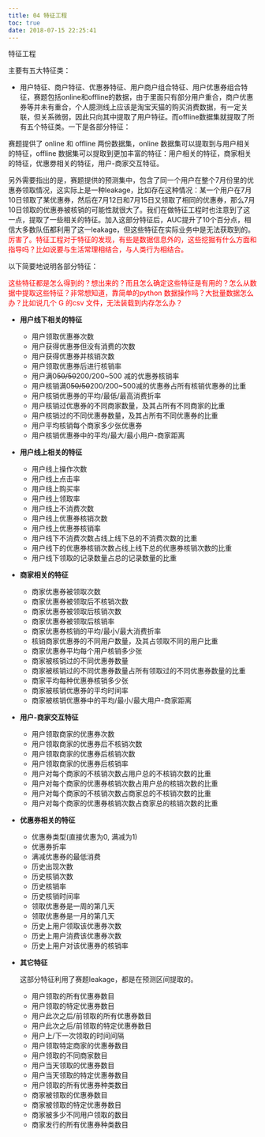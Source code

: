 ```yaml
---
title: 04 特征工程
toc: true
date: 2018-07-15 22:25:41
---
```

特征工程

主要有五大特征类：

- 用户特征、商户特征、优惠券特征、用户商户组合特征、用户优惠券组合特征，赛题包括online和offline的数据，由于里面只有部分用户重合，商户优惠券等并未有重合，个人臆测线上应该是淘宝天猫的购买消费数据，有一定关联，但关系微弱，因此只向其中提取了用户特征。而offline数据集就提取了所有五个特征类。一下是各部分特征：



赛题提供了 online 和 offline 两份数据集，online 数据集可以提取到与用户相关的特征，offline 数据集可以提取到更加丰富的特征：用户相关的特征，商家相关的特征，优惠劵相关的特征，用户-商家交互特征。

另外需要指出的是，赛题提供的预测集中，包含了同一个用户在整个7月份里的优惠券领取情况，这实际上是一种leakage，比如存在这种情况：某一个用户在7月10日领取了某优惠券，然后在7月12日和7月15日又领取了相同的优惠券，那么7月10日领取的优惠券被核销的可能性就很大了。我们在做特征工程时也注意到了这一点，提取了一些相关的特征。加入这部分特征后，AUC提升了10个百分点，相信大多数队伍都利用了这一leakage，但这些特征在实际业务中是无法获取到的。<span style="color:red;">厉害了。特征工程对于特征的发现，有些是数据信息外的，这些挖掘有什么方面和指导吗？比如说要与生活常理相结合，与人类行为相结合。</span>

以下简要地说明各部分特征：

<span style="color:red;">这些特征都是怎么得到的？想出来的？而且怎么确定这些特征是有用的？怎么从数据中提取这些特征？非常想知道，靠简单的python 数据操作吗？大批量数据怎么办？比如说几个 G 的csv 文件，无法装载到内存怎么办？</span>

- **用户线下相关的特征**

  - 用户领取优惠券次数
  - 用户获得优惠券但没有消费的次数
  - 用户获得优惠券并核销次数
  - 用户领取优惠券后进行核销率
  - 用户满0~~50/50~~200/200~500 减的优惠券核销率
  - 用户核销满0~~50/50~~200/200~500减的优惠券占所有核销优惠券的比重
  - 用户核销优惠券的平均/最低/最高消费折率
  - 用户核销过优惠券的不同商家数量，及其占所有不同商家的比重
  - 用户核销过的不同优惠券数量，及其占所有不同优惠券的比重
  - 用户平均核销每个商家多少张优惠券
  - 用户核销优惠券中的平均/最大/最小用户-商家距离

- **用户线上相关的特征**

  - 用户线上操作次数
  - 用户线上点击率
  - 用户线上购买率
  - 用户线上领取率
  - 用户线上不消费次数
  - 用户线上优惠券核销次数
  - 用户线上优惠券核销率
  - 用户线下不消费次数占线上线下总的不消费次数的比重
  - 用户线下的优惠券核销次数占线上线下总的优惠券核销次数的比重
  - 用户线下领取的记录数量占总的记录数量的比重

- **商家相关的特征**

  - 商家优惠券被领取次数
  - 商家优惠券被领取后不核销次数
  - 商家优惠券被领取后核销次数
  - 商家优惠券被领取后核销率
  - 商家优惠券核销的平均/最小/最大消费折率
  - 核销商家优惠券的不同用户数量，及其占领取不同的用户比重
  - 商家优惠券平均每个用户核销多少张
  - 商家被核销过的不同优惠券数量
  - 商家被核销过的不同优惠券数量占所有领取过的不同优惠券数量的比重
  - 商家平均每种优惠券核销多少张
  - 商家被核销优惠券的平均时间率
  - 商家被核销优惠券中的平均/最小/最大用户-商家距离

- **用户-商家交互特征**

  - 用户领取商家的优惠券次数
  - 用户领取商家的优惠券后不核销次数
  - 用户领取商家的优惠券后核销次数
  - 用户领取商家的优惠券后核销率
  - 用户对每个商家的不核销次数占用户总的不核销次数的比重
  - 用户对每个商家的优惠券核销次数占用户总的核销次数的比重
  - 用户对每个商家的不核销次数占商家总的不核销次数的比重
  - 用户对每个商家的优惠券核销次数占商家总的核销次数的比重

- **优惠券相关的特征**

  - 优惠券类型(直接优惠为0, 满减为1)
  - 优惠券折率
  - 满减优惠券的最低消费
  - 历史出现次数
  - 历史核销次数
  - 历史核销率
  - 历史核销时间率
  - 领取优惠券是一周的第几天
  - 领取优惠券是一月的第几天
  - 历史上用户领取该优惠券次数
  - 历史上用户消费该优惠券次数
  - 历史上用户对该优惠券的核销率

- **其它特征**

  这部分特征利用了赛题leakage，都是在预测区间提取的。

  - 用户领取的所有优惠券数目
  - 用户领取的特定优惠券数目
  - 用户此次之后/前领取的所有优惠券数目
  - 用户此次之后/前领取的特定优惠券数目
  - 用户上/下一次领取的时间间隔
  - 用户领取特定商家的优惠券数目
  - 用户领取的不同商家数目
  - 用户当天领取的优惠券数目
  - 用户当天领取的特定优惠券数目
  - 用户领取的所有优惠券种类数目
  - 商家被领取的优惠券数目
  - 商家被领取的特定优惠券数目
  - 商家被多少不同用户领取的数目
  - 商家发行的所有优惠券种类数目
